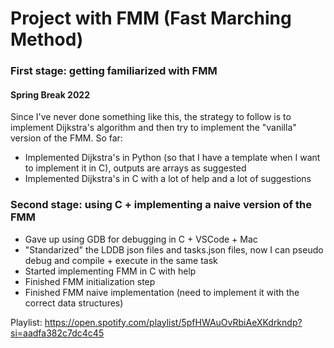 # Project with FMM (Fast Marching Method)

### First stage: getting familiarized with FMM
#### Spring Break 2022
Since I've never done something like this, the strategy to follow is to implement Dijkstra's algorithm and then try to implement the "vanilla" version of the FMM. So far:

   - Implemented Dijkstra's in Python (so that I have a template when I want to implement it in C), outputs are arrays as suggested
   - Implemented Dijkstra's in C with a lot of help and a lot of suggestions

### Second stage: using C + implementing a naive version of the FMM
   - Gave up using GDB for debugging in C + VSCode + Mac
   - "Standarized" the LDDB json files and tasks.json files, now I can pseudo debug and compile + execute in the same task
   - Started implementing FMM in C with help
   - Finished FMM initialization step
   - Finished FMM naive implementation (need to implement it with the correct data structures)


Playlist: https://open.spotify.com/playlist/5pfHWAuOvRbiAeXKdrkndp?si=aadfa382c7dc4c45
